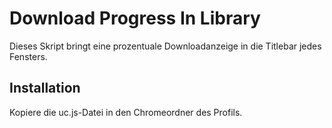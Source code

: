 # Download Progress In Library

Dieses Skript bringt eine prozentuale Downloadanzeige in die Titlebar jedes Fensters.

## Installation
Kopiere die uc.js-Datei in den Chromeordner des Profils.